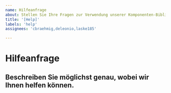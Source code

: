 ```yaml
---
name: Hilfeanfrage
about: Stellen Sie Ihre Fragen zur Verwendung unserer Komponenten-Bibliothek.
title: '[Help]'
labels: 'help'
assignees: 'cbraehmig,deleonio,laske185'

---
```


# Hilfeanfrage

## Beschreiben Sie möglichst genau, wobei wir Ihnen helfen können.
